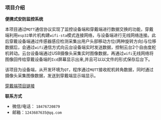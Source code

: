 ### 项目介绍

**便携式安防监控系统**

本项目通过`MQTT`通信协议实现了监控设备端和穿戴端进行数据交换的功能，穿戴端利用`esp32`单片机构建`wifi-sta`模式连接网络，与设备端进行无线网络连接。此后穿戴设备端通过传感器感应检测采集出用户头部移动方位(两种旋转方向)与位移数据后，会通过`wifi`通信方式向云台设备端实时发送数据，控制云台2个自由度舵机转动。云台设备端通过USB摄像头采集实时图像数据，再通过`wifi`无线网络将图像回传给穿戴设备端的`Icd`屏幕显示出来,并且可以以文件的形式保存后台下。

该项目为设备端，从开发环境为`QT`，程序通过`MQTT`接收舵机转角数据，同时通过摄像头采集图像数据，发送到穿戴端显示端显示。

[穿戴端项目链接](https://github.com/firefullover/ESP32s3_Device)

**联系方式**

- 微信/电话： `18476720879`
- 邮箱：`1243687635@qq.com`